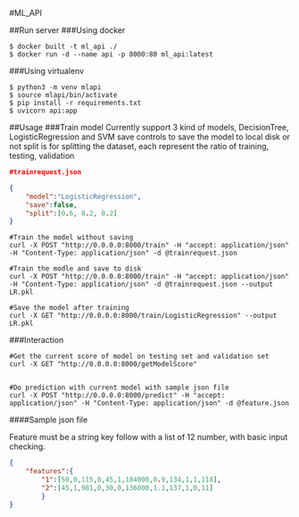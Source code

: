 #ML_API

##Run server
###Using docker
```shell
$ docker built -t ml_api ./
$ docker run -d --name api -p 8000:80 ml_api:latest
```

###Using virtualenv
```shell
$ python3 -m venv mlapi
$ source mlapi/bin/activate
$ pip install -r requirements.txt
$ uvicorn api:app
```

##Usage
###Train model
Currently support 3 kind of models, DecisionTree, LogisticRegression and SVM
save controls to save the model to local disk or not
split is for splitting the dataset, each represent the ratio of training, testing, validation
```json
#trainrequest.json

{
    "model":"LogisticRegression",  
    "save":false,
    "split":[0.6, 0.2, 0.2]
}
```
```shell
#Train the model without saving
curl -X POST "http://0.0.0.0:8000/train" -H "accept: application/json" -H "Content-Type: application/json" -d @trainrequest.json

#Train the modle and save to disk
curl -X POST "http://0.0.0.0:8000/train" -H "accept: application/json" -H "Content-Type: application/json" -d @trainrequest.json --output LR.pkl

#Save the model after training
curl -X GET "http://0.0.0.0:8000/train/LogisticRegression" --output LR.pkl 
```

###Interaction
```shell
#Get the current score of model on testing set and validation set
curl -X GET "http://0.0.0.0:8000/getModelScore" 


#Do prediction with current model with sample json file
curl -X POST "http://0.0.0.0:8000/predict" -H "accept: application/json" -H "Content-Type: application/json" -d @feature.json 
```

####Sample json file

Feature must be a string key follow with a list of 12 number, with basic input checking.
```json
{
    "features":{
        "1":[50,0,115,0,45,1,184000,0.9,134,1,1,118],
        "2":[45,1,981,0,30,0,136000,1.1,137,1,0,11]
        }
}
```

